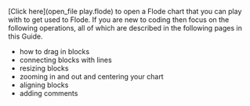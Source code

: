 [Click here](open_file play.flode) to open a Flode chart that you can play with to get used to Flode. If you are new to coding then focus on the following operations, all of which are described in the following pages in this Guide.

- how to drag in blocks
- connecting blocks with lines
- resizing blocks
- zooming in and out and centering your chart
- aligning blocks
- adding comments


